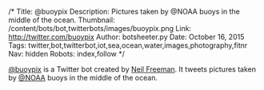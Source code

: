 /*
Title: @buoypix
Description: Pictures taken by @NOAA buoys in the middle of the ocean.
Thumbnail: /content/bots/bot,twitterbots/images/buoypix.png
Link: http://twitter.com/buoypix
Author: botsheeter.py
Date: October 16, 2015
Tags: twitter,bot,twitterbot,iot,sea,ocean,water,images,photography,fitnr
Nav: hidden
Robots: index,follow
*/

[@buoypix](https://twitter.com/buoypix) is a Twitter bot created by [Neil Freeman](https://twitter.com/fitnr). It tweets pictures taken by [@NOAA](https://twitter.com/buoypix) buoys in the middle of the ocean.
